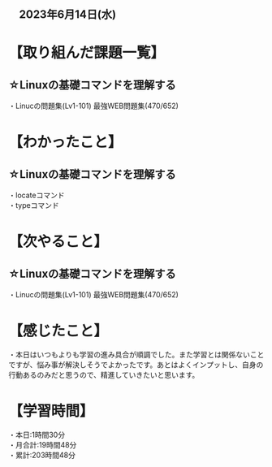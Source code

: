 ## 　2023年6月14日(水)
# 【取り組んだ課題一覧】
## ☆Linuxの基礎コマンドを理解する
・Linucの問題集(Lv1-101) 最強WEB問題集(470/652)<br>
# 【わかったこと】
## ☆Linuxの基礎コマンドを理解する
・locateコマンド<br>
・typeコマンド<br>
# 【次やること】
## ☆Linuxの基礎コマンドを理解する
・Linucの問題集(Lv1-101) 最強WEB問題集(470/652)
# 【感じたこと】
・本日はいつもよりも学習の進み具合が順調でした。また学習とは関係ないことですが、悩み事が解決しそうでよかったです。あとはよくインプットし、自身の行動あるのみだと思うので、精進していきたいと思います。
# 【学習時間】
・本日:1時間30分<br>
・月合計:19時間48分<br>
・累計:203時間48分

